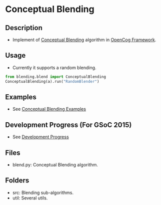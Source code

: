 # Conceptual Blending
## Description
* Implement of [Conceptual Blending](https://en.wikipedia.org/wiki/Conceptual_blending) algorithm in [OpenCog Framework](https://github.com/opencog/opencog).

## Usage
* Currently it supports a random blending.
```python
from blending.blend import ConceptualBlending
ConceptualBlending(a).run("RandomBlender")
```

## Examples
* See [Conceptual Blending Examples](../../examples/python/conceptual_blending)

## Development Progress (For GSoC 2015)
* See [Development Progress](http://wiki.dong-min.kim/GSoC_2015_-_Conceptual_Blending#Progress)

## Files
* blend.py: Conceptual Blending algorithm.

## Folders
* src: Blending sub-algorithms.
* util: Several utils.
